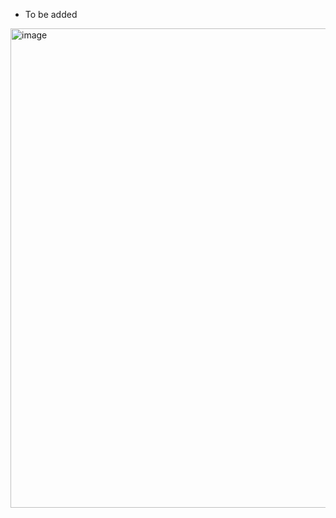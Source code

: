 - To be added

<img width="1646" height="767" alt="image" src="https://github.com/user-attachments/assets/55287950-f340-4222-8998-512f2c68f33a" />
